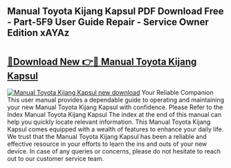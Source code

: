## Manual Toyota Kijang Kapsul PDF Download Free - Part-5F9 User Guide Repair - Service Owner Edition xAYAz

# <h2><a href="http://bc6923.oget.top/?id=Manual+Toyota+Kijang+Kapsul">🔗Download New 👉🔴 Manual Toyota Kijang Kapsul</a></h2>

[![Manual Toyota Kijang Kapsul new download](https://i.imgur.com/5g1atiW.png)](http://bc6923.oget.top/?id=Manual+Toyota+Kijang+Kapsul)
Your Reliable Companion This user manual provides a dependable guide to operating and maintaining your new Manual Toyota Kijang Kapsul with confidence. Please Refer to the Index Manual Toyota Kijang Kapsul The index at the end of this manual can help you quickly locate relevant information. This Manual Toyota Kijang Kapsul comes equipped with a wealth of features to enhance your daily life. We trust that the Manual Toyota Kijang Kapsul has been a reliable and effective resource in your efforts to learn the ins and outs of your new device. In case of any queries or concerns, please do not hesitate to reach out to our customer service team.
